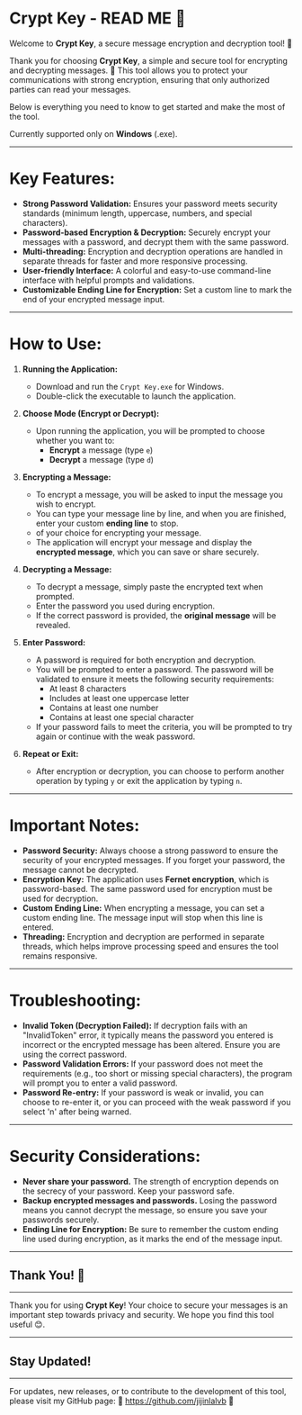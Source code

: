 # Crypt Key - READ ME 📝

Welcome to **Crypt Key**, a secure message encryption and decryption tool! 🔐

Thank you for choosing **Crypt Key**, a simple and secure tool for encrypting and decrypting messages. 🙏 
This tool allows you to protect your communications with strong encryption, ensuring that only authorized parties can read your messages.

Below is everything you need to know to get started and make the most of the tool.

Currently supported only on **Windows** (.exe).

-----------------------------------------------------------------------

# **Key Features:**
- **Strong Password Validation:** Ensures your password meets security standards (minimum length, uppercase, numbers, and special characters).
- **Password-based Encryption & Decryption:** Securely encrypt your messages with a password, and decrypt them with the same password.
- **Multi-threading:** Encryption and decryption operations are handled in separate threads for faster and more responsive processing.
- **User-friendly Interface:** A colorful and easy-to-use command-line interface with helpful prompts and validations.
- **Customizable Ending Line for Encryption:** Set a custom line to mark the end of your encrypted message input.

-----------------------------------------------------------------------

# **How to Use:**
1. **Running the Application:**
   - Download and run the `Crypt Key.exe` for Windows.
   - Double-click the executable to launch the application.

2. **Choose Mode (Encrypt or Decrypt):**
   - Upon running the application, you will be prompted to choose whether you want to:
     - **Encrypt** a message (type `e`)
     - **Decrypt** a message (type `d`)

3. **Encrypting a Message:**
   - To encrypt a message, you will be asked to input the message you wish to encrypt.
   - You can type your message line by line, and when you are finished, enter your custom **ending line** to stop.
   - <Enter Password> of your choice for encrypting your message. 
   - The application will encrypt your message and display the **encrypted message**, which you can save or share securely.

4. **Decrypting a Message:**
   - To decrypt a message, simply paste the encrypted text when prompted.
   - Enter the password you used during encryption.
   - If the correct password is provided, the **original message** will be revealed.

5. **Enter Password:**
   - A password is required for both encryption and decryption.
   - You will be prompted to enter a password. The password will be validated to ensure it meets the following security requirements:
     - At least 8 characters
     - Includes at least one uppercase letter
     - Contains at least one number
     - Contains at least one special character
   - If your password fails to meet the criteria, you will be prompted to try again or continue with the weak password.

6. **Repeat or Exit:**
   - After encryption or decryption, you can choose to perform another operation by typing `y` or exit the application by typing `n`.

-----------------------------------------------------------------------

# **Important Notes:**

- **Password Security:** Always choose a strong password to ensure the security of your encrypted messages. If you forget your password, the message cannot be decrypted.
- **Encryption Key:** The application uses **Fernet encryption**, which is password-based. The same password used for encryption must be used for decryption.
- **Custom Ending Line:** When encrypting a message, you can set a custom ending line. The message input will stop when this line is entered.
- **Threading:** Encryption and decryption are performed in separate threads, which helps improve processing speed and ensures the tool remains responsive.

-----------------------------------------------------------------------

# **Troubleshooting:**

- **Invalid Token (Decryption Failed):** If decryption fails with an "InvalidToken" error, it typically means the password you entered is incorrect or the encrypted message has been altered. Ensure you are using the correct password.
- **Password Validation Errors:** If your password does not meet the requirements (e.g., too short or missing special characters), the program will prompt you to enter a valid password.
- **Password Re-entry:** If your password is weak or invalid, you can choose to re-enter it, or you can proceed with the weak password if you select 'n' after being warned.

-----------------------------------------------------------------------

# **Security Considerations:**

- **Never share your password.** The strength of encryption depends on the secrecy of your password. Keep your password safe.
- **Backup encrypted messages and passwords.** Losing the password means you cannot decrypt the message, so ensure you save your passwords securely.
- **Ending Line for Encryption:** Be sure to remember the custom ending line used during encryption, as it marks the end of the message input.

-----------------------------------------------------------------------

## Thank You! 🙏
------------------------------------------------------

Thank you for using **Crypt Key**! Your choice to secure your messages is an important step towards privacy and security. We hope you find this tool useful 😊.

------------------------------------------------------

## Stay Updated!
------------------------------------------------------

For updates, new releases, or to contribute to the development of this tool, please visit my GitHub page: 🔗 https://github.com/jijinlalvb 🔗

